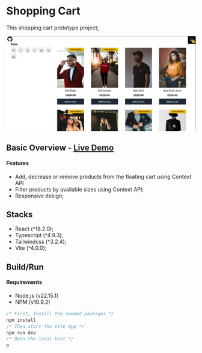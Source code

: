 # Shopping Cart

This shopping cart prototype project;

<img src="./public/img/shoppingcart.png" alt="Image of the shopping cart page"></img>

## Basic Overview - [Live Demo](https://clotheshoppingcart.vercel.app/)

#### Features

- Add, decrease or remove products from the floating cart using Context API
- Filter products by available sizes using Context API;
- Responsive design;

## Stacks

- React (^18.2.0);
- Typescript (^4.9.3);
- Tailwindcss (^3.2.4);
- Vite (^4.0.0);

## Build/Run

#### Requirements

- Node.js (v22.15.1)
- NPM (v10.9.2)

```javascript
/* First, Install the needed packages */
npm install
/* Then start the Vite App */
npm run dev
/* Open the local host */
o
```
